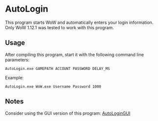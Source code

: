 # AutoLogin

This program starts WoW and automatically enters your login information.
Only WoW 1.12.1 was tested to work with this program.

## Usage

After compiling this program, start it with the following command line parameters:

	AutoLogin.exe GAMEPATH ACCOUNT PASSWORD DELAY_MS

Example:

	AutoLogin.exe WoW.exe Username Password 1000

## Notes

Consider using the GUI version of this program: [AutoLoginGUI](https://github.com/EinBaum/AutoLoginGUI)
